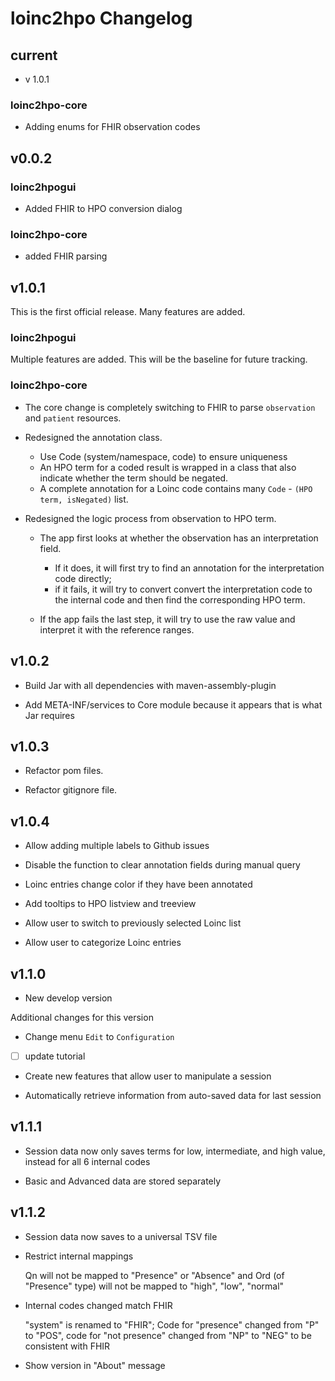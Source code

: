 # loinc2hpo Changelog

## current
* v 1.0.1

### loinc2hpo-core
* Adding enums for FHIR observation codes

## v0.0.2

### loinc2hpogui

* Added FHIR to HPO conversion dialog

### loinc2hpo-core

* added FHIR parsing

## v1.0.1
This is the first official release. Many features are added.

### loinc2hpogui
Multiple features are added. This will be the baseline for future tracking.

### loinc2hpo-core

* The core change is completely switching to FHIR to parse `observation` and `patient` resources. 

* Redesigned the annotation class. 
  - Use Code (system/namespace, code) to ensure uniqueness
  - An HPO term for a coded result is wrapped in a class that also indicate whether the term should be negated.
  - A complete annotation for a Loinc code contains many `Code` - `(HPO term, isNegated)` list. 
  
* Redesigned the logic process from observation to HPO term. 
  - The app first looks at whether the observation has an interpretation field. 
    - If it does, it will first try to find an annotation for the interpretation code directly; 
    - if it fails, it will try to convert convert the interpretation code to the internal code and then find the corresponding HPO term. 
  
  - If the app fails the last step, it will try to use the raw value and interpret it with the reference ranges.  
  
## v1.0.2

* Build Jar with all dependencies with maven-assembly-plugin

* Add META-INF/services to Core module because it appears that is what Jar requires

## v1.0.3

* Refactor pom files. 

* Refactor gitignore file. 

## v1.0.4

* Allow adding multiple labels to Github issues

* Disable the function to clear annotation fields during manual query

* Loinc entries change color if they have been annotated

* Add tooltips to HPO listview and treeview

* Allow user to switch to previously selected Loinc list

* Allow user to categorize Loinc entries

## v1.1.0 

* New develop version

Additional changes for this version

* Change menu `Edit` to `Configuration`
- [ ] update tutorial

* Create new features that allow user to manipulate a session
  
* Automatically retrieve information from auto-saved data for last session

## v1.1.1

* Session data now only saves terms for low, intermediate, and high value, instead for all 6 internal codes

* Basic and Advanced data are stored separately

## v1.1.2

* Session data now saves to a universal TSV file

* Restrict internal mappings

  Qn will not be mapped to "Presence" or "Absence" and Ord (of "Presence" type) will not be mapped to "high", "low", "normal"
  
* Internal codes changed match FHIR

  "system" is renamed to "FHIR";
  Code for "presence" changed from "P" to "POS", code for "not presence" changed from "NP" to "NEG" to be consistent with FHIR

* Show version in "About" message



